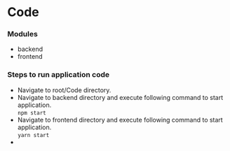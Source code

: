 
# Code

### Modules
- backend
- frontend

### Steps to run application code
- Navigate to root/Code directory.
- Navigate to backend directory and execute following command to start application. <br />
```npm start```
- Navigate to frontend directory and execute following command to start application. <br />
``` yarn start ```
-
